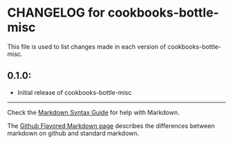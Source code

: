 # CHANGELOG for cookbooks-bottle-misc

This file is used to list changes made in each version of cookbooks-bottle-misc.

## 0.1.0:

* Initial release of cookbooks-bottle-misc

- - -
Check the [Markdown Syntax Guide](http://daringfireball.net/projects/markdown/syntax) for help with Markdown.

The [Github Flavored Markdown page](http://github.github.com/github-flavored-markdown/) describes the differences between markdown on github and standard markdown.
